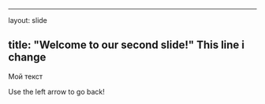 -----
layout: slide

title: "Welcome to our second slide!"
This line i change
-------

Мой текст

Use the left arrow to go back!
